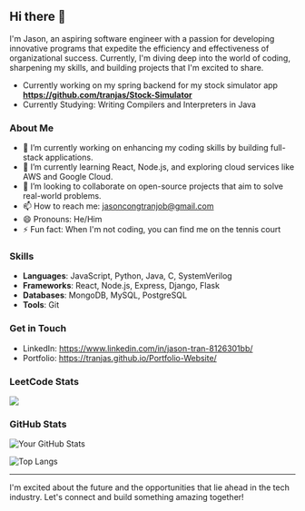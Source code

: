 ## Hi there 👋

I'm Jason, an aspiring software engineer with a passion for developing innovative programs that expedite the efficiency and effectiveness of organizational success. Currently, I'm diving deep into the world of coding, sharpening my skills, and building projects that I'm excited to share.

- Currently working on my spring backend for my stock simulator app **https://github.com/tranjas/Stock-Simulator**
- Currently Studying: Writing Compilers and Interpreters in Java
### About Me

- 🔭 I’m currently working on enhancing my coding skills by building full-stack applications.
- 🌱 I’m currently learning React, Node.js, and exploring cloud services like AWS and Google Cloud.
- 👯 I’m looking to collaborate on open-source projects that aim to solve real-world problems.
- 📫 How to reach me: jasoncongtranjob@gmail.com
- 😄 Pronouns: He/Him
- ⚡ Fun fact: When I'm not coding, you can find me on the tennis court

### Skills

- **Languages**: JavaScript, Python, Java, C, SystemVerilog
- **Frameworks**: React, Node.js, Express, Django, Flask
- **Databases**: MongoDB, MySQL, PostgreSQL
- **Tools**: Git
<!-- Projects section 
### Projects
#### [Project Name](GitHub Project Link)
Description: A brief description of what this project is about, the technologies used, and what you learned from it.

#### [Another Project](GitHub Project Link)
Description: Another brief description of this project, the stack used, and its main features.
-->
### Get in Touch

- LinkedIn: https://www.linkedin.com/in/jason-tran-8126301bb/ 
- Portfolio: https://tranjas.github.io/Portfolio-Website/ 

### LeetCode Stats
![](https://leetcard.jacoblin.cool/jason9192?theme=light,unicorn)

### GitHub Stats

![Your GitHub Stats](https://github-readme-stats.vercel.app/api?username=tranjas&show_icons=true&theme=radical)

![Top Langs](https://github-readme-stats.vercel.app/api/top-langs/?username=tranjas&layout=compact&theme=radical)

---

I'm excited about the future and the opportunities that lie ahead in the tech industry. Let's connect and build something amazing together!

